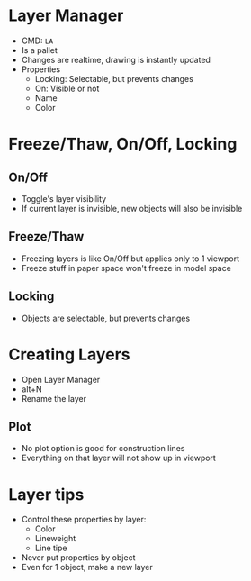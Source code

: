 # Layer Manager
- CMD: `LA`
- Is a pallet
- Changes are realtime, drawing is instantly updated
- Properties
	- Locking: Selectable, but prevents changes
	- On: Visible or not
	- Name
	- Color

# Freeze/Thaw, On/Off, Locking
## On/Off
- Toggle's layer visibility
- If current layer is invisible, new objects will also be invisible

## Freeze/Thaw
- Freezing layers is like On/Off but applies only to 1 viewport
- Freeze stuff in paper space won't freeze in model space

## Locking
- Objects are selectable, but prevents changes


# Creating Layers
- Open Layer Manager
- alt+N
- Rename the layer

## Plot
- No plot option is good for construction lines
- Everything on that layer will not show up in viewport

# Layer tips
- Control these properties by layer:
	- Color
	- Lineweight
	- Line tipe
- Never put properties by object
- Even for 1 object, make a new layer
